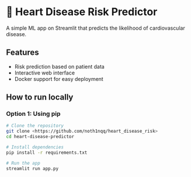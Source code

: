 # 💓 Heart Disease Risk Predictor

A simple ML app on Streamlit that predicts the likelihood of cardiovascular disease.

## Features

- Risk prediction based on patient data
- Interactive web interface
- Docker support for easy deployment

## How to run locally

### Option 1: Using pip
```bash
# Clone the repository
git clone <https://github.com/noth1nqq/heart_disease_risk>
cd heart-disease-predictor

# Install dependencies
pip install -r requirements.txt

# Run the app
streamlit run app.py